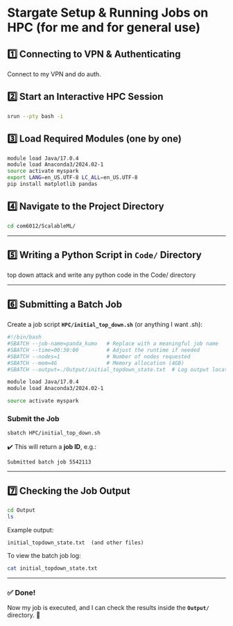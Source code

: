 
# **Stargate Setup & Running Jobs on HPC (for me and for general use)**  

## **1️⃣ Connecting to VPN & Authenticating**  
Connect to my VPN and do auth.  

## **2️⃣ Start an Interactive HPC Session**  
```bash
srun --pty bash -i
```

## **3️⃣ Load Required Modules (one by one)**  
```bash
module load Java/17.0.4
module load Anaconda3/2024.02-1
source activate myspark
export LANG=en_US.UTF-8 LC_ALL=en_US.UTF-8
pip install matplotlib pandas
```

## **4️⃣ Navigate to the Project Directory**  
```bash
cd com6012/ScalableML/
```

---

## **5️⃣ Writing a Python Script in `Code/` Directory**  
top down attack and write any python code in the Code/ directory 

---

## **6️⃣ Submitting a Batch Job**  

Create a job script **`HPC/initial_top_down.sh`** (or anything I want .sh):  

```bash
#!/bin/bash
#SBATCH --job-name=panda_kumo   # Replace with a meaningful job name
#SBATCH --time=00:30:00         # Adjust the runtime if needed
#SBATCH --nodes=1               # Number of nodes requested
#SBATCH --mem=4G                # Memory allocation (4GB)
#SBATCH --output=./Output/initial_topdown_state.txt  # Log output location

module load Java/17.0.4
module load Anaconda3/2024.02-1

source activate myspark
```

### **Submit the Job**  
```bash
sbatch HPC/initial_top_down.sh
```
✔️ This will return a **job ID**, e.g.:
```
Submitted batch job 5542113
```

---

## **7️⃣ Checking the Job Output**  
```bash
cd Output
ls
```
Example output:
```  
initial_topdown_state.txt  (and other files)
```

To view the batch job log:
```bash
cat initial_topdown_state.txt
```

---

### **✅ Done!**  
Now my job is executed, and I can check the results inside the **`Output/`** directory. 🎯

